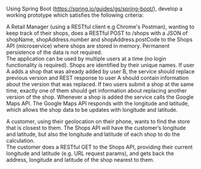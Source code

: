 Using Spring Boot (https://spring.io/guides/gs/spring-boot/), develop a working prototype which satisfies the following criteria:  

A Retail Manager (using a RESTful client e.g Chrome's Postman), wanting to keep track of their shops, does a RESTful POST to /shops with a JSON of shopName, 
shopAddress.number and shopAddress.postCode to the Shops API (microservice) where shops are stored in memory. Permanent persistence of the data is not required.  
The application can be used by multiple users at a time (no login functionality is required). Shops are identified by their unique names. If user A adds a shop 
that was already added by user B, the service should replace previous version and REST response to user A should contain information about the version that was 
replaced. If two users submit a shop at the same time, exactly one of them should get information about replacing another version of the shop. Whenever a shop is 
added the service calls the Google Maps API. The Google Maps API responds with the longitude and latitude, which allows the shop data to be updates with 
longitude and latitude.  

A customer, using their geolocation on their phone, wants to find the store that is closest to them. The Shops API will have the customer’s longitude and 
latitude, but also the longitude and latitude of each shop to do the calculation.   
The customer does a RESTful GET to the Shops API, providing their current longitude and latitude (e.g. URL request params), and gets back the address, longitude 
and latitude of the shop nearest to them. 